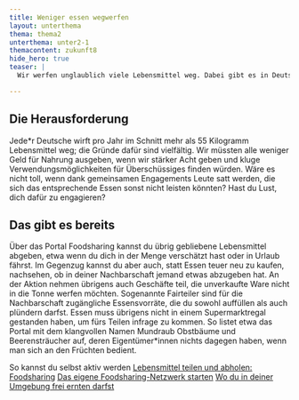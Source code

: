 ```yaml
---
title: Weniger essen wegwerfen
layout: unterthema
thema: thema2
unterthema: unter2-1
themacontent: zukunft8
hide_hero: true
teaser: |
  Wir werfen unglaublich viele Lebensmittel weg. Dabei gibt es in Deutschland Menschen die sie dringend brauchen.

---
```


## Die Herausforderung
Jede\*r Deutsche wirft pro Jahr im Schnitt mehr als 55 Kilogramm Lebensmittel weg; die Gründe dafür sind vielfältig. Wir müssten alle weniger Geld für Nahrung ausgeben, wenn wir stärker Acht geben und kluge Verwendungsmöglichkeiten für Überschüssiges finden würden. Wäre es nicht toll, wenn dank gemeinsamen Engagements Leute satt werden, die sich das entsprechende Essen sonst nicht leisten könnten? Hast du Lust, dich dafür zu engagieren?

## Das gibt es bereits
Über das Portal Foodsharing kannst du übrig gebliebene Lebensmittel abgeben, etwa wenn du dich in der Menge verschätzt hast oder in Urlaub fährst. Im Gegenzug kannst du aber auch, statt Essen teuer neu zu kaufen, nachsehen, ob in deiner Nachbarschaft jemand etwas abzugeben hat. An der Aktion nehmen übrigens auch Geschäfte teil, die unverkaufte Ware nicht in die Tonne werfen möchten. Sogenannte Fairteiler sind für die Nachbarschaft zugängliche Essensvorräte, die du sowohl auffüllen als auch plündern darfst. Essen muss übrigens nicht in einem Supermarktregal gestanden haben, um fürs Teilen infrage zu kommen. So listet etwa das Portal mit dem klangvollen Namen Mundraub Obstbäume und Beerensträucher auf, deren Eigentümer\*innen nichts dagegen haben, wenn man sich an den Früchten bedient.

<p class="link-list">
    <span class="link-list-headline">So kannst du selbst aktiv werden</span>
        <a class="external-link" href="https://foodsharing.de/?page=content&sub=joininfo" target="_blank">Lebensmittel teilen und abholen: Foodsharing</a>
        <a class="external-link" href="https://wiki.foodsharing.de/Hauptseite" target="_blank">Das eigene Foodsharing-Netzwerk starten</a>
        <a class="external-link" href="https://mundraub.org/" target="_blank">Wo du in deiner Umgebung frei ernten darfst</a>
</p>